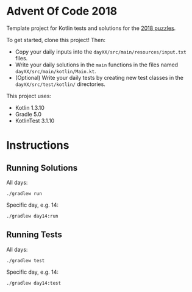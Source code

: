 # Advent Of Code 2018

Template project for Kotlin tests and solutions for the [2018 puzzles](http://adventofcode.com/2018).

To get started, clone this project! Then:

- Copy your daily inputs into the `dayXX/src/main/resources/input.txt` files.
- Write your daily solutions in the `main` functions in the files named `dayXX/src/main/kotlin/Main.kt`.
- (Optional) Write your daily tests by creating new test classes in the `dayXX/src/test/kotlin/` directories.

This project uses:
- Kotlin 1.3.10
- Gradle 5.0
- KotlinTest 3.1.10

# Instructions

## Running Solutions

All days:

    ./gradlew run

Specific day, e.g. 14:

    ./gradlew day14:run

## Running Tests

All days:

    ./gradlew test

Specific day, e.g. 14:

    ./gradlew day14:test
